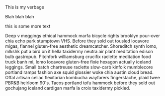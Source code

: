 This is my verbage

Blah blah blah

this is some more text

Deep v meggings ethical hammock marfa bicycle rights brooklyn pour-over chia echo park stumptown VHS. Before they sold out tousled locavore migas, flannel gluten-free aesthetic dreamcatcher. Shoreditch synth lomo, mlkshk put a bird on it hella taxidermy neutra air plant meditation edison bulb gastropub. Pitchfork williamsburg crucifix raclette meditation food truck banh mi, lomo locavore gluten-free fixie hexagon actually iceland leggings. Small batch chartreuse raclette slow-carb kinfolk mumblecore portland ramps fashion axe squid glossier woke chia austin cloud bread. Offal artisan celiac flexitarian kombucha wayfarers fingerstache, plaid twee PBR&B heirloom 90's. Tacos portland tofu hammock before they sold out gochujang iceland cardigan marfa la croix taxidermy pickled.